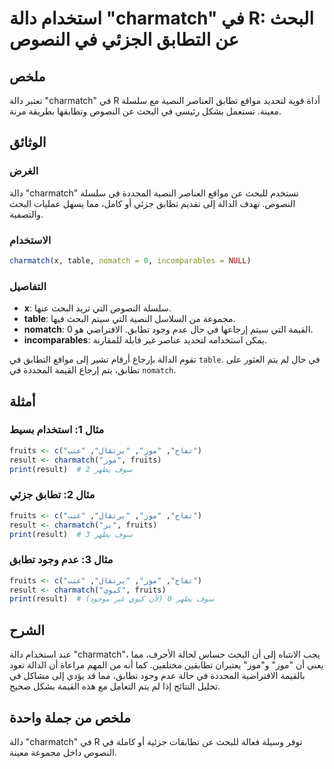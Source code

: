 <!--
Meta Description: # استخدام دالة "charmatch" في R: البحث عن التطابق الجزئي في النصوص ## ملخص تعتبر دالة "charmatch" في R أداة قوية لتحديد مواقع تطابق العناصر النصية مع ...
Meta Keywords: charmatch, تطابق, البحث, fruits, موز
-->

# استخدام دالة "charmatch" في R: البحث عن التطابق الجزئي في النصوص

## ملخص
تعتبر دالة "charmatch" في R أداة قوية لتحديد مواقع تطابق العناصر النصية مع سلسلة معينة. تستعمل بشكل رئيسي في البحث عن النصوص وتطابقها بطريقة مرنة.

## الوثائق
### الغرض
دالة "charmatch" تستخدم للبحث عن مواقع العناصر النصية المحددة في سلسلة النصوص. تهدف الدالة إلى تقديم تطابق جزئي أو كامل، مما يسهل عمليات البحث والتصفية.

### الاستخدام
```R
charmatch(x, table, nomatch = 0, incomparables = NULL)
```

### التفاصيل
- **x**: سلسلة النصوص التي تريد البحث عنها.
- **table**: مجموعة من السلاسل النصية التي سيتم البحث فيها.
- **nomatch**: القيمة التي سيتم إرجاعها في حال عدم وجود تطابق. الافتراضي هو 0.
- **incomparables**: يمكن استخدامه لتحديد عناصر غير قابلة للمقارنة.

تقوم الدالة بإرجاع أرقام تشير إلى مواقع التطابق في `table`. في حال لم يتم العثور على تطابق، يتم إرجاع القيمة المحددة في `nomatch`.

## أمثلة
### مثال 1: استخدام بسيط
```R
fruits <- c("تفاح", "موز", "برتقال", "عنب")
result <- charmatch("موز", fruits)
print(result)  # سوف يظهر 2
```

### مثال 2: تطابق جزئي
```R
fruits <- c("تفاح", "موز", "برتقال", "عنب")
result <- charmatch("بر", fruits)
print(result)  # سوف يظهر 3
```

### مثال 3: عدم وجود تطابق
```R
fruits <- c("تفاح", "موز", "برتقال", "عنب")
result <- charmatch("كيوي", fruits)
print(result)  # سوف يظهر 0 (لأن كيوي غير موجود)
```

## الشرح
عند استخدام دالة "charmatch"، يجب الانتباه إلى أن البحث حساس لحالة الأحرف، مما يعني أن "موز" و"موز" يعتبران تطابقين مختلفين. كما أنه من المهم مراعاة أن الدالة تعود بالقيمة الافتراضية المحددة في حالة عدم وجود تطابق، مما قد يؤدي إلى مشاكل في تحليل النتائج إذا لم يتم التعامل مع هذه القيمة بشكل صحيح.

## ملخص من جملة واحدة
دالة "charmatch" في R توفر وسيلة فعالة للبحث عن تطابقات جزئية أو كاملة في النصوص داخل مجموعة معينة.